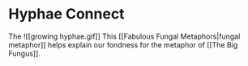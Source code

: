 # Hyphae Connect

The 
![[growing hyphae.gif]]
This [[Fabulous Fungal Metaphors|fungal metaphor]] helps explain our fondness for the metaphor of [[The Big Fungus]].
